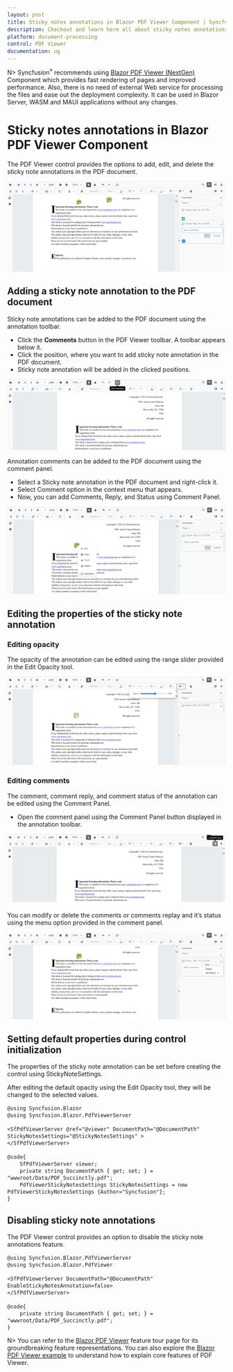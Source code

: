 ```yaml
---
layout: post
title: Sticky notes annotations in Blazor PDF Viewer Component | Syncfusion
description: Checkout and learn here all about sticky notes annotations in Syncfusion Blazor PDF Viewer component and more.
platform: document-processing
control: PDF Viewer
documentation: ug
---
```


N> Syncfusion<sup style="font-size:70%">&reg;</sup> recommends using [Blazor PDF Viewer (NextGen)](https://helpstaging.syncfusion.com/document-processing/pdf/pdf-viewer2/blazor/getting-started/server-side-application) Component which provides fast rendering of pages and improved performance. Also, there is no need of external Web service for processing the files and ease out the deployment complexity. It can be used in Blazor Server, WASM and MAUI applications without any changes.

# Sticky notes annotations in Blazor PDF Viewer Component

The PDF Viewer control provides the options to add, edit, and delete the sticky note annotations in the PDF document.

![StickyNotes Annotation in Blazor PDFViewer](../images/blazor-pdfviewer-stickynotes-annotation.png)

## Adding a sticky note annotation to the PDF document

Sticky note annotations can be added to the PDF document using the annotation toolbar.

* Click the **Comments** button in the PDF Viewer toolbar. A toolbar appears below it.
* Click the position, where you want to add sticky note annotation in the PDF document.
* Sticky note annotation will be added in the clicked positions.

![Adding StickyNotes in Blazor PDFViewer Toolbar](../images/blazor-pdfviewer-add-stickynotes-in-toolbar.png)

Annotation comments can be added to the PDF document using the comment panel.

* Select a Sticky note annotation in the PDF document and right-click it.
* Select Comment option in the context menu that appears.
* Now, you can add Comments, Reply, and Status using Comment Panel.

![Blazor PDFViewer with StickyNotes Comment](../images/blazor-pdfviewer-stickynotes-comment.png)

## Editing the properties of the sticky note annotation

### Editing opacity

The opacity of the annotation can be edited using the range slider provided in the Edit Opacity tool.

![StickyNotes Opacity in Blazor PDFViewer](../images/blazor-pdfviewer-stickynotes-opacity.png)

### Editing comments

The comment, comment reply, and comment status of the annotation can be edited using the Comment Panel.

* Open the comment panel using the Comment Panel button displayed in the annotation toolbar.

![Editing StickyNotes Comment in Blazor PDFViewer](../images/blazor-pdfviewer-edit-sticknotes-comment.png)

You can modify or delete the comments or comments replay and it’s status using the menu option provided in the comment panel.

![StickyNotes Editing in Blazor PDFViewer](../images/blazor-pdfviewer-editing-stickynotes.png)

## Setting default properties during control initialization

The properties of the sticky note annotation can be set before creating the control using StickyNoteSettings.

After editing the default opacity using the Edit Opacity tool, they will be changed to the selected values.

```cshtml
@using Syncfusion.Blazor
@using Syncfusion.Blazor.PdfViewerServer

<SfPdfViewerServer @ref="@viewer" DocumentPath="@DocumentPath" StickyNotesSettings="@StickyNotesSettings" >
</SfPdfViewerServer>

@code{
    SfPdfViewerServer viewer;
    private string DocumentPath { get; set; } = "wwwroot/Data/PDF_Succinctly.pdf";
    PdfViewerStickyNotesSettings StickyNotesSettings = new PdfViewerStickyNotesSettings {Author="Syncfusion"};
}

```

## Disabling sticky note annotations

The PDF Viewer control provides an option to disable the sticky note annotations feature.

```cshtml
@using Syncfusion.Blazor.PdfViewerServer
@using Syncfusion.Blazor.PdfViewer

<SfPdfViewerServer DocumentPath="@DocumentPath" EnableStickyNotesAnnotation=false>
</SfPdfViewerServer>

@code{
    private string DocumentPath { get; set; } = "wwwroot/Data/PDF_Succinctly.pdf";
}

```

N> You can refer to the [Blazor PDF Viewer](https://www.syncfusion.com/pdf-viewer-sdk/blazor-pdf-viewer) feature tour page for its groundbreaking feature representations. You can also explore the [Blazor PDF Viewer example](https://document.syncfusion.com/demos/pdf-viewer/blazor-server/default-functionalities?theme=bootstrap5) to understand how to explain core features of PDF Viewer.